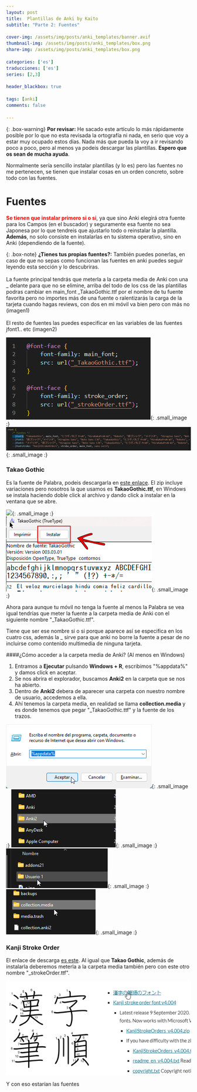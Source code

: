 ```yaml
---
layout: post
title:  Plantillas de Anki by Kaito
subtitle: "Parte 2: Fuentes"

cover-img: /assets/img/posts/anki_templates/banner.avif
thumbnail-img: /assets/img/posts/anki_templates/box.png
share-img: /assets/img/posts/anki_templates/box.png

categories: ['es']
traducciones: ['es']
series: [2,3]

header_blackbox: true

tags: [anki]
comments: false

---
```


{: .box-warning}
**Por revisar:** He sacado este artículo lo más rápidamente posible por lo que no esta revisada la ortografía ni nada, en serio que voy a estar muy ocupado estos días. Nada más que pueda la voy a ir revisando poco a poco, pero al menos ya podeis descargar las plantillas. **Espero que os sean de mucha ayuda**.

Normalmente sería sencillo instalar plantillas (y lo es) pero las fuentes no me pertenecen, se tienen que instalar cosas en un orden concreto, sobre todo con las fuentes.

# Fuentes

<span style="color:red">**Se tienen que instalar primero si o si**</span>, ya que sino Anki elegirá otra fuente para los Campos (en el buscador) y seguramente esa fuente no sea Japonesa por lo que tendreis que ajustarlo todo o reinstalar la plantilla. **Además**, no solo consiste en instalarlas en tu sistema operativo, sino en Anki (dependiendo de la fuente).


{: .box-note}
**¿Tienes tus propias fuentes?:** También puedes ponerlas, en caso de que no sepas como funcionan las fuentes en anki puedes seguir leyendo esta sección y lo descubriras. <br><br>
La fuente principal tendrás que meterla a la carpeta media de Anki con una _ delante para que no se elimine, arriba del todo de los css de las plantillas podras cambiar en main_font _TakaoGothic.ttf por el nombre de tu fuente favorita pero no importes más de una fuente o ralentizarás la carga de la tarjeta cuando hagas reviews, con dos en mi móvil va bien pero con más no (imagen1)<br><br>
El resto de fuentes las puedes especificar en las variables de las fuentes jfont1.. etc (imagen2)

![Import de fuentes](/assets/img/posts/anki_templates/Code_TQnqVEy0DD.png){: .small_image :}
![Resto de ajustes de fuentes en el css](/assets/img/posts/anki_templates/Code_IxA63gP9be.png){: .small_image :}

### Takao Gothic

Es la fuente de Palabra, podeis descargarla en [este enlace](https://launchpad.net/takao-fonts). El zip incluye variaciones pero nosotros la que usamos es **TakaoGothic.ttf**, en Windows se instala haciendo doble click al archivo y dando click a instalar en la ventana que se abre.

![](/assets/img/posts/anki_templates/takao.avif){: .small_image :}
![](/assets/img/posts/anki_templates/Photoshop_sJsQwOeYJk.png){: .small_image :}

Ahora para aunque tu móvil no tenga la fuente al menos la Palabra se vea igual tendrías que meter la fuente a la carpeta media de Anki con el siguiente nombre "_TakaoGothic.ttf".

Tiene que ser ese nombre si o si porque aparece así se especifica en los cuatro css, además la _ sirve para que anki no borre la fuente a pesar de no incluirse como contenido multimedia de ninguna tarjeta.

####¿Cómo acceder a la carpeta media de Anki? (Al menos en Windows) 
1. Entramos a **Ejecutar** pulsando **Windows + R**, escribimos "%appdata%" y damos click en aceptar.
2. Se nos abrira el explorador, buscamos **Anki2** en la carpeta que se nos ha abierto.
3. Dentro de **Anki2** debera de aparecer una carpeta con nuestro nombre de usuario, accedemos a ella.
4. Ahí tenemos la carpeta media, en realidad se llama **collection.media** y es donde tenemos que pegar "_TakaoGothic.ttf" y la fuente de los trazos.

![1](/assets/img/posts/anki_templates/explorer_ShcXRADEkn.png){: .small_image :}
![2](/assets/img/posts/anki_templates/explorer_5TSQR9FqSm.png){: .small_image :}
![3](/assets/img/posts/anki_templates/explorer_5ywokEnE7B.png){: .small_image :}
![4](/assets/img/posts/anki_templates/explorer_vkhFE2XnxO.png){: .small_image :}

### Kanji Stroke Order
El enlace de descarga [es este](https://www.nihilist.org.uk/). Al igual que **Takao Gothic**, además de instalarla deberemos meterla a la carpeta media también pero con este otro nombre "_strokeOrder.ttf".


![click ahí para descargar](/assets/img/posts/anki_templates/chrome_CLXNl0k8h8.png)

Y con eso estarían las fuentes